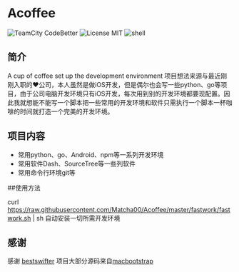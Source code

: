 # Acoffee



![TeamCity CodeBetter](https://img.shields.io/teamcity/codebetter/bt428.svg)
![License MIT](https://img.shields.io/apm/l/vim-mode.svg)
![shell](https://img.shields.io/badge/shell--brightgreen.svg)

## 简介

A cup of coffee set up the development environment
项目想法来源与最近刚刚入职的❤️公司，本人虽然是做iOS开发，但是偶尔也会写一些python、go等项目，由于公司电脑开发环境只有iOS开发，每次用到别的开发环境都要现配置。因此我就想能不能写一个脚本把一些常用的开发环境和软件只需执行一个脚本一杯咖啡的时间就打造一个完美的开发环境。

## 项目内容
* 常用python、go、Android、npm等一系列开发环境
* 常用软件Dash、SourceTree等一些列软件
* 常用命令行环境git等

##使用方法

curl https://raw.githubusercontent.com/Matcha00/Acoffee/master/fastwork/fastwork.sh | sh 自动安装一切所需开发环境
## 感谢
感谢 [bestswifter](https://github.com/bestswifter) 项目大部分源码来自[macbootstrap](https://github.com/bestswifter/macbootstrap) 

